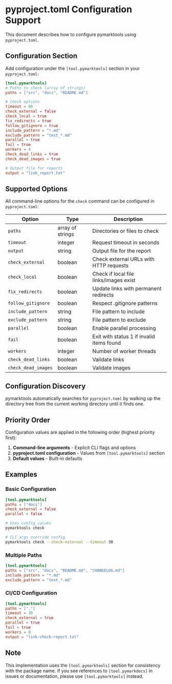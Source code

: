 # pyproject.toml Configuration Support

This document describes how to configure pymarktools using `pyproject.toml`.

## Configuration Section

Add configuration under the `[tool.pymarktools]` section in your `pyproject.toml`:

```toml
[tool.pymarktools]
# Paths to check (array of strings)
paths = ["src", "docs", "README.md"]

# Check options
timeout = 60
check_external = false
check_local = true
fix_redirects = true
follow_gitignore = true
include_pattern = "*.md"
exclude_pattern = "test_*.md"
parallel = true
fail = true
workers = 4
check_dead_links = true
check_dead_images = true

# Output file for reports
output = "link_report.txt"
```

## Supported Options

All command-line options for the `check` command can be configured in `pyproject.toml`:

| Option              | Type             | Description                               |
| ------------------- | ---------------- | ----------------------------------------- |
| `paths`             | array of strings | Directories or files to check             |
| `timeout`           | integer          | Request timeout in seconds                |
| `output`            | string           | Output file for the report                |
| `check_external`    | boolean          | Check external URLs with HTTP requests    |
| `check_local`       | boolean          | Check if local file links/images exist    |
| `fix_redirects`     | boolean          | Update links with permanent redirects     |
| `follow_gitignore`  | boolean          | Respect .gitignore patterns               |
| `include_pattern`   | string           | File pattern to include                   |
| `exclude_pattern`   | string           | File pattern to exclude                   |
| `parallel`          | boolean          | Enable parallel processing                |
| `fail`              | boolean          | Exit with status 1 if invalid items found |
| `workers`           | integer          | Number of worker threads                  |
| `check_dead_links`  | boolean          | Validate links                            |
| `check_dead_images` | boolean          | Validate images                           |

## Configuration Discovery

pymarktools automatically searches for `pyproject.toml` by walking up the directory tree from the current working
directory until it finds one.

## Priority Order

Configuration values are applied in the following order (highest priority first):

1. **Command-line arguments** - Explicit CLI flags and options
1. **pyproject.toml configuration** - Values from `[tool.pymarktools]` section
1. **Default values** - Built-in defaults

## Examples

### Basic Configuration

```toml
[tool.pymarktools]
paths = ["docs"]
check_external = false
parallel = false
```

```bash
# Uses config values
pymarktools check

# CLI args override config
pymarktools check --check-external --timeout 30
```

### Multiple Paths

```toml
[tool.pymarktools]
paths = ["src", "docs", "README.md", "CHANGELOG.md"]
include_pattern = "*.md"
exclude_pattern = "test_*.md"
```

### CI/CD Configuration

```toml
[tool.pymarktools]
paths = ["."]
timeout = 30
check_external = true
parallel = true
fail = true
workers = 8
output = "link-check-report.txt"
```

## Note

This implementation uses the `[tool.pymarktools]` section for consistency with the package name. If you see references
to `[tool.pymarkdocs]` in issues or documentation, please use `[tool.pymarktools]` instead.
